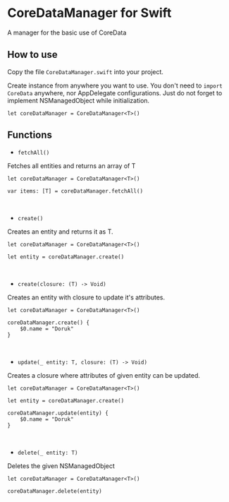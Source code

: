 # CoreDataManager for Swift

A manager for the basic use of CoreData 

How to use
------------

Copy the file `CoreDataManager.swift` into your project.

Create instance from anywhere you want to use. You don't need to `import CoreData` anywhere, nor AppDelegate configurations. Just do not forget to implement NSManagedObject while initialization.

    let coreDataManager = CoreDataManager<T>()

Functions
------------

- `fetchAll()`

Fetches all entities and returns an array of T

    let coreDataManager = CoreDataManager<T>()
    
    var items: [T] = coreDataManager.fetchAll()
    
<br />

- `create()`

Creates an entity and returns it as T.

    let coreDataManager = CoreDataManager<T>()
    
    let entity = coreDataManager.create()
    
<br />
        
- `create(closure: (T) -> Void)`

Creates an entity with closure to update it's attributes.

    let coreDataManager = CoreDataManager<T>()
    
    coreDataManager.create() { 
        $0.name = "Doruk"
    }

<br />

- `update(_ entity: T, closure: (T) -> Void)`

Creates a closure where attributes of given entity can be updated.

    let coreDataManager = CoreDataManager<T>()

    let entity = coreDataManager.create()
    
    coreDataManager.update(entity) { 
        $0.name = "Doruk"
    }
    
<br />

- `delete(_ entity: T)`

Deletes the given NSManagedObject

    let coreDataManager = CoreDataManager<T>()  
 
    coreDataManager.delete(entity)
        
